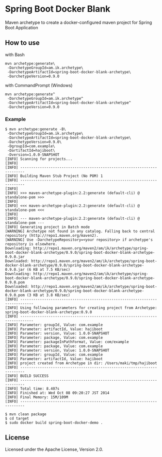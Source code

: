 # Spring Boot Docker Blank

Maven archetype to create a docker-configured maven project for Spring Boot Application

## How to use

with Bash

    mvn archetype:generate\
     -DarchetypeGroupId=am.ik.archetype\
     -DarchetypeArtifactId=spring-boot-docker-blank-archetype\
     -DarchetypeVersion=0.9.0

with CommandPrompt (Windows)

    mvn archetype:generate^
     -DarchetypeGroupId=am.ik.archetype^
     -DarchetypeArtifactId=spring-boot-docker-blank-archetype^
     -DarchetypeVersion=0.9.0

### Example

```
$ mvn archetype:generate -B\
 -DarchetypeGroupId=am.ik.archetype\
 -DarchetypeArtifactId=spring-boot-docker-blank-archetype\
 -DarchetypeVersion=0.9.0\
 -DgroupId=com.example\
 -DartifactId=hajiboot\
 -Dversion=1.0.0-SNAPSHOT
[INFO] Scanning for projects...
[INFO]
[INFO] ------------------------------------------------------------------------
[INFO] Building Maven Stub Project (No POM) 1
[INFO] ------------------------------------------------------------------------
[INFO]
[INFO] >>> maven-archetype-plugin:2.2:generate (default-cli) @ standalone-pom >>>
[INFO]
[INFO] <<< maven-archetype-plugin:2.2:generate (default-cli) @ standalone-pom <<<
[INFO]
[INFO] --- maven-archetype-plugin:2.2:generate (default-cli) @ standalone-pom ---
[INFO] Generating project in Batch mode
[WARNING] Archetype not found in any catalog. Falling back to central repository (http://repo1.maven.org/maven2).
[WARNING] Use -DarchetypeRepository=<your repository> if archetype's repository is elsewhere.
Downloading: http://repo1.maven.org/maven2/am/ik/archetype/spring-boot-docker-blank-archetype/0.9.0/spring-boot-docker-blank-archetype-0.9.0.jar
Downloaded: http://repo1.maven.org/maven2/am/ik/archetype/spring-boot-docker-blank-archetype/0.9.0/spring-boot-docker-blank-archetype-0.9.0.jar (6 KB at 7.5 KB/sec)
Downloading: http://repo1.maven.org/maven2/am/ik/archetype/spring-boot-docker-blank-archetype/0.9.0/spring-boot-docker-blank-archetype-0.9.0.pom
Downloaded: http://repo1.maven.org/maven2/am/ik/archetype/spring-boot-docker-blank-archetype/0.9.0/spring-boot-docker-blank-archetype-0.9.0.pom (3 KB at 3.8 KB/sec)
[INFO] ----------------------------------------------------------------------------
[INFO] Using following parameters for creating project from Archetype: spring-boot-docker-blank-archetype:0.9.0
[INFO] ----------------------------------------------------------------------------
[INFO] Parameter: groupId, Value: com.example
[INFO] Parameter: artifactId, Value: hajiboot
[INFO] Parameter: version, Value: 1.0.0-SNAPSHOT
[INFO] Parameter: package, Value: com.example
[INFO] Parameter: packageInPathFormat, Value: com/example
[INFO] Parameter: package, Value: com.example
[INFO] Parameter: version, Value: 1.0.0-SNAPSHOT
[INFO] Parameter: groupId, Value: com.example
[INFO] Parameter: artifactId, Value: hajiboot
[INFO] project created from Archetype in dir: /Users/maki/tmp/hajiboot
[INFO] ------------------------------------------------------------------------
[INFO] BUILD SUCCESS
[INFO] ------------------------------------------------------------------------
[INFO] Total time: 8.407s
[INFO] Finished at: Wed Oct 08 09:20:27 JST 2014
[INFO] Final Memory: 15M/109M
[INFO] ------------------------------------------------------------------------

$ mvn clean package
$ cd target
$ sudo docker build spring-boot-docker-demo .
```

## License

Licensed under the Apache License, Version 2.0.
